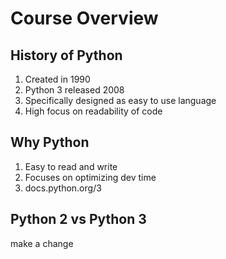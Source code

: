 # Course Overview

## History of Python

1. Created in 1990
1. Python 3 released 2008
1. Specifically designed as easy to use language
1. High focus on readability of code

## Why Python

1. Easy to read and write
1. Focuses on optimizing dev time
1. docs.python.org/3

## Python 2 vs Python 3

make a change